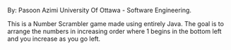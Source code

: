 
By: Pasoon Azimi
University Of Ottawa - Software Engineering.

This is a Number Scrambler game made using entirely Java. The goal is to arrange the numbers in increasing order where 1 begins in the bottom left and you increase as you go left.

